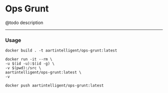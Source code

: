 # Ops Grunt

@todo description

---

### Usage

```shell
docker build . -t aartintelligent/ops-grunt:latest
```

```shell
docker run -it --rm \
-u $(id -u):$(id -g) \
-v $(pwd):/src \
aartintelligent/ops-grunt:latest \
-v
```

```shell
docker push aartintelligent/ops-grunt:latest
```
